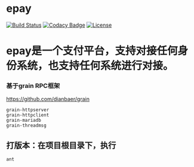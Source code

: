 # epay

[![Build Status](https://travis-ci.org/dianbaer/epay.svg?branch=master)](https://travis-ci.org/dianbaer/epay)
[![Codacy Badge](https://api.codacy.com/project/badge/Grade/ee6a61826df447279701b6b9584084a4)](https://www.codacy.com/app/232365732/Pay?utm_source=github.com&amp;utm_medium=referral&amp;utm_content=dianbaer/Pay&amp;utm_campaign=Badge_Grade)
[![License](https://img.shields.io/badge/License-MIT-blue.svg)](LICENSE)

# epay是一个支付平台，支持对接任何身份系统，也支持任何系统进行对接。


### 基于grain RPC框架

https://github.com/dianbaer/grain

	grain-httpserver
	grain-httpclient
	grain-mariadb
	grain-threadmsg




## 打版本：在项目根目录下，执行

	ant


